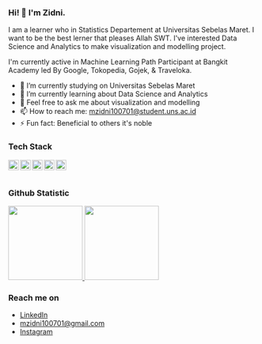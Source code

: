 ### Hi! 👋 I'm Zidni.

I am a learner who in Statistics Departement at Universitas Sebelas Maret. I want to be the best lerner that pleases Allah SWT. I've interested Data Science and Analytics to make visualization and modelling project.

I'm currently active in Machine Learning Path Participant at Bangkit Academy led By Google, Tokopedia, Gojek, & Traveloka.

- 🔭 I’m currently studying on Universitas Sebelas Maret
- 🌱 I’m currently learning about Data Science and Analytics
- 💬 Feel free to ask me about visualization and modelling
- 📫 How to reach me: mzidni100701@student.uns.ac.id
- ⚡ Fun fact: Beneficial to others it's noble

### Tech Stack
  <a href="#"><img align="left" alt="JavaScript" title="JavaScript" width="21px" src="https://upload.wikimedia.org/wikipedia/commons/9/99/Unofficial_JavaScript_logo_2.svg" /></a>
  <a href="https://nodejs.org/"><img align="left" alt="NodeJS" title="NodeJS" width="21px" src="https://seeklogo.com/images/N/nodejs-logo-FBE122E377-seeklogo.com.png" /></a>
  <a href="https://reactjs.org/"><img align="left" alt="React" title="React" width="21px" src="https://cdn.worldvectorlogo.com/logos/react-2.svg" /></a>
  <a href="https://hapi.dev/"><img align="left" alt="Hapi" title="Hapi (NodeJS HTTP Framework)" width="21px" src="https://avatars.githubusercontent.com/u/3774533?s=200&v=4" /></a>
  <a href="https://nextjs.org/"><img align="left" alt="Next" title="Next (React SSR Framework)" width="21px" src="https://iconape.com/wp-content/files/gm/82643/svg/next-js.svg" /></a>
  <br>
  <br>
  
### Github Statistic
<p align="left">
<a href="https://github.com/mzidni100701">
  <img height="150em" src="https://github-readme-stats-eight-theta.vercel.app/api?username=mzidni100701&show_icons=true&theme=algolia&include_all_commits=true&count_private=true"/>
  <img height="150em" src="https://github-readme-stats-eight-theta.vercel.app/api/top-langs/?username=mzidni100701&layout=compact&langs_count=8&theme=algolia"/>
</a>
</p>

### Reach me on
- <a href="https://www.linkedin.com/in/muhammad-zidni-subarkah-b08b34142/">LinkedIn</a>
- mzidni100701@gmail.com
- <a href="https://www.instagram.com/m_zidni.s">Instagram</a>

